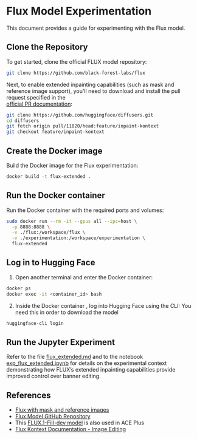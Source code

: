 # Flux Model Experimentation

This document provides a guide for experimenting with the Flux model. 

## Clone the Repository

To get started, clone the official FLUX model repository:

```bash
git clone https://github.com/black-forest-labs/flux
```

Next, to enable extended inpainting capabilities (such as mask and reference image support), you'll need to download and install the pull request specified in the  
[official PR documentation](https://github.com/huggingface/diffusers/pull/11820):

```bash
git clone https://github.com/huggingface/diffusers.git
cd diffusers
git fetch origin pull/11820/head:feature/inpaint-kontext
git checkout feature/inpaint-kontext
```

## Create the Docker image

Build the Docker image for the Flux experimentation:

```bash
docker build -t flux-extended .
```

## Run the Docker container

Run the Docker container with the required ports and volumes:

```bash
sudo docker run --rm -it --gpus all --ipc=host \
  -p 8888:8888 \
  -v ./flux:/workspace/flux \
  -v ./experimentation:/workspace/experimentation \
  flux-extended
```

## Log in to Hugging Face

1. Open another terminal and enter the Docker container:

```bash
docker ps
docker exec -it <container_id> bash
```

2. Inside the Docker container , log into Hugging Face using the CLI:
You need this in order to download the model 

```bash
huggingface-cli login
```

## Run the Jupyter Experiment

Refer to the file [flux_extended.md](experimentation/flux_extended.md)  and to the notebook [exp_flux_extended.ipynb](experimentation/exp_flux_extended.ipynb) for details on the experimental context demonstrating how FLUX’s extended inpainting capabilities provide improved control over banner editing.


## References
- [Flux with mask and reference images](https://github.com/huggingface/diffusers/pull/11820)
- [Flux Model GitHub Repository](https://github.com/black-forest-labs/flux)
- This [FLUX.1-Fill-dev model](https://huggingface.co/black-forest-labs/FLUX.1-Fill-dev) is also used in ACE Plus
- [Flux Kontext Documentation - Image Editing](https://github.com/black-forest-labs/flux/blob/main/docs/image-editing.md)


